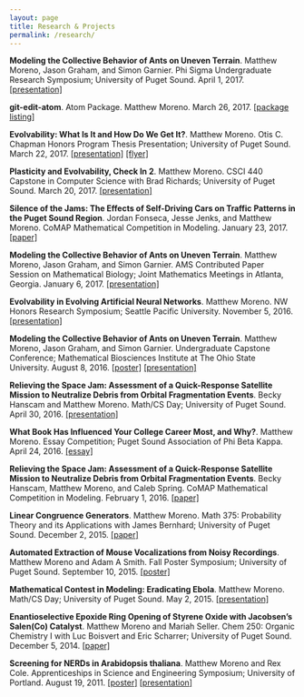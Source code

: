 ```yaml
---
layout: page
title: Research & Projects
permalink: /research/
---
```


**Modeling the Collective Behavior of Ants on Uneven Terrain**. Matthew Moreno, Jason Graham, and Simon Garnier. Phi Sigma Undergraduate Research Symposium; University of Puget Sound. April 1, 2017.  [[presentation]](/resources/april_1_2017.pdf)

**git-edit-atom**. Atom Package. Matthew Moreno. March 26, 2017. [[package listing]](https://atom.io/packages/git-edit-atom)

**Evolvability: What Is It and How Do We Get It?**. Matthew Moreno. Otis C. Chapman Honors Program Thesis Presentation; University of Puget Sound. March 22, 2017. [[presentation]](/resources/march_22_2017_presentation.pdf) [[flyer]](/resources/march_22_2017_flyer.pdf)

**Plasticity and Evolvability, Check In 2**. Matthew Moreno. CSCI 440 Capstone in Computer Science with Brad Richards; University of Puget Sound. March 20, 2017. [[presentation]](/resources/march_20_2017.pdf)

**Silence of the Jams: The Effects of Self-Driving Cars on Traffic Patterns in the Puget Sound Region**. Jordan Fonseca, Jesse Jenks, and Matthew Moreno. CoMAP Mathematical Competition in Modeling. January 23, 2017. [[paper]](/resources/january_23_2017.pdf)

**Modeling the Collective Behavior of Ants on Uneven Terrain**. Matthew Moreno, Jason Graham, and Simon Garnier. AMS Contributed Paper Session on Mathematical Biology; Joint Mathematics Meetings in Atlanta, Georgia. January 6, 2017.  [[presentation]](/resources/january_6_2017.pdf)

**Evolvability in Evolving Artificial Neural Networks**. Matthew Moreno. NW Honors Research Symposium; Seattle Pacific University. November 5, 2016. [[presentation]](/resources/november_5_2016.pdf)

**Modeling the Collective Behavior of Ants on Uneven Terrain**. Matthew Moreno, Jason Graham, and Simon Garnier. Undergraduate Capstone Conference; Mathematical Biosciences Institute at The Ohio State University. August 8, 2016. [[poster]](/resources/august_8_2016_poster.pdf) [[presentation]](/resources/august_8_2016_presentation.pdf)

**Relieving the Space Jam: Assessment of a Quick-Response Satellite Mission to Neutralize Debris from Orbital Fragmentation Events**. Becky Hanscam and Matthew Moreno. Math/CS Day; University of Puget Sound. April 30, 2016. [[presentation]](/resources/april_30_2016.pdf)

**What Book Has Influenced Your College Career Most, and Why?**. Matthew Moreno. Essay Competition; Puget Sound Association of Phi Beta Kappa. April 24, 2016. [[essay]](/resources/april_24_2016.pdf)

**Relieving the Space Jam: Assessment of a Quick-Response Satellite Mission to Neutralize Debris from Orbital Fragmentation Events**. Becky Hanscam, Matthew Moreno, and Caleb Spring. CoMAP Mathematical Competition in Modeling. February 1, 2016. [[paper]](/resources/february_1_2016.pdf)

**Linear Congruence Generators**. Matthew Moreno. Math 375: Probability Theory and its Applications with James Bernhard; University of Puget Sound. December 2, 2015. [[paper]](/resources/december_2_2015.pdf)

**Automated Extraction of Mouse Vocalizations from Noisy Recordings**. Matthew Moreno and Adam A Smith. Fall Poster Symposium; University of Puget Sound. September 10, 2015. [[poster]](/resources/september_10_2015.pdf)

**Mathematical Contest in Modeling: Eradicating Ebola**. Matthew Moreno. Math/CS Day; University of Puget Sound. May 2, 2015. [[presentation]](/resources/may_2_2015.pdf)

**Enantioselective Epoxide Ring Opening of Styrene Oxide with
Jacobsen’s Salen(Co) Catalyst**. Matthew Moreno and Mariah Seller. Chem 250: Organic Chemistry I with Luc Boisvert and Eric Scharrer; University of Puget Sound. December 5, 2014. [[paper]](/resources/december_5_2014.pdf)

**Screening for NERDs in Arabidopsis thaliana**. Matthew Moreno and Rex Cole. Apprenticeships in Science and Engineering Symposium; University of Portland. August 19, 2011. [[poster]](/resources/august_19_2011_poster.pdf) [[presentation]](/resources/august_19_2011_presentation.pdf)
